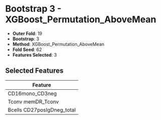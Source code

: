 # Bootstrap 3 - XGBoost_Permutation_AboveMean

- **Outer Fold**: 19
- **Bootstrap**: 3
- **Method**: XGBoost_Permutation_AboveMean
- **Fold Seed**: 62
- **Features Selected**: 3

## Selected Features

| Feature |
|---------|
| CD16mono_CD3neg |
| Tconv memDR_Tconv |
| Bcells CD27posIgDneg_total |
